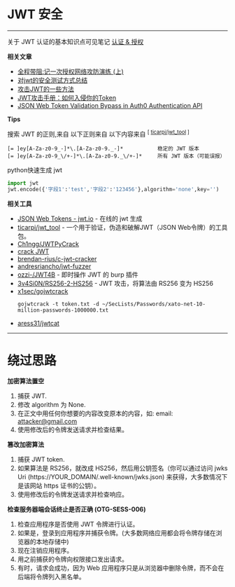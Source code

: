 # JWT 安全

---

关于 JWT 认证的基本知识点可见笔记 [认证 & 授权](../../../../Develop/Web/笔记/认证&授权.md#JWT)

**相关文章**
- [全程带阻:记一次授权网络攻防演练 (上) ](https://www.freebuf.com/vuls/211842.html)
- [对jwt的安全测试方式总结](https://saucer-man.com/information_security/377.html)
- [攻击JWT的一些方法 ](https://xz.aliyun.com/t/6776)
- [JWT攻击手册：如何入侵你的Token](https://mp.weixin.qq.com/s/x43D718Tw3LZ4QGFxjLjuw)
- [JSON Web Token Validation Bypass in Auth0 Authentication API](https://insomniasec.com/blog/auth0-jwt-validation-bypass)

**Tips**

搜索 JWT 的正则,来自 以下正则来自 以下内容来自 <sup>[ [ticarpi/jwt_tool](https://github.com/ticarpi/jwt_tool#tips) ]</sup>
```re
[= ]ey[A-Za-z0-9_-]*\.[A-Za-z0-9._-]*           稳定的 JWT 版本
[= ]ey[A-Za-z0-9_\/+-]*\.[A-Za-z0-9._\/+-]*     所有 JWT 版本（可能误报）
```
python快速生成 jwt
```python
import jwt
jwt.encode({'字段1':'test','字段2':'123456'},algorithm='none',key='')
```

**相关工具**
- [JSON Web Tokens - jwt.io](https://jwt.io/) - 在线的 jwt 生成
- [ticarpi/jwt_tool](https://github.com/ticarpi/jwt_tool) - 一个用于验证，伪造和破解JWT（JSON Web令牌）的工具包。
- [Ch1ngg/JWTPyCrack](https://github.com/Ch1ngg/JWTPyCrack)
- [crack JWT](https://pastebin.com/tv99bTNg)
- [brendan-rius/c-jwt-cracker](https://github.com/brendan-rius/c-jwt-cracker)
- [andresriancho/jwt-fuzzer](https://github.com/andresriancho/jwt-fuzzer)
- [ozzi-/JWT4B](https://github.com/ozzi-/JWT4B) - 即时操作 JWT 的 burp 插件
- [3v4Si0N/RS256-2-HS256](https://github.com/3v4Si0N/RS256-2-HS256) - JWT 攻击，将算法由 RS256 变为 HS256
- [x1sec/gojwtcrack](https://github.com/x1sec/gojwtcrack)
    ```
    gojwtcrack -t token.txt -d ~/SecLists/Passwords/xato-net-10-million-passwords-1000000.txt
    ```
- [aress31/jwtcat](https://github.com/aress31/jwtcat)

---

# 绕过思路

**加密算法置空**
1. 捕获 JWT.
2. 修改 algorithm 为 None.
3. 在正⽂中⽤任何你想要的内容改变原本的内容，如: email: attacker@gmail.com
4. 使⽤修改后的令牌发送请求并检查结果。

**篡改加密算法**
1. 捕获 JWT token.
2. 如果算法是 RS256，就改成 HS256，然后⽤公钥签名（你可以通过访问 jwks Uri (https://YOUR_DOMAIN/.well-known/jwks.json) 来获得，⼤多数情况下是该网站 https 证书的公钥）。
3. 使⽤修改后的令牌发送请求并检查响应。

**检查服务器端会话终⽌是否正确 (OTG-SESS-006)**
1. 检查应用程序是否使用 JWT 令牌进行认证。
2. 如果是，登录到应用程序并捕获令牌。(⼤多数网络应⽤都会将令牌存储在浏览器的本地存储中)
3. 现在注销应用程序。
4. 用之前捕获的令牌向权限接口发出请求。
5. 有时，请求会成功，因为 Web 应用程序只是从浏览器中删除令牌，而不会在后端将令牌列⼊黑名单。
